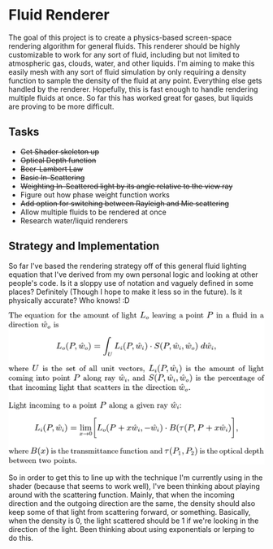 # Fluid Renderer
The goal of this project is to create a physics-based screen-space rendering algorithm for general fluids. This renderer should be highly customizable to work for any sort of fluid, including but not limited to atmospheric gas, clouds, water, and other liquids. I'm aiming to make this easily mesh with any sort of fluid simulation by only requiring a density function to sample the density of the fluid at any point. Everything else gets handled by the renderer. Hopefully, this is fast enough to handle rendering multiple fluids at once. So far this has worked great for gases, but liquids are proving to be more difficult.

## Tasks
- ~~Get Shader skeleton up~~
- ~~Optical Depth function~~
- ~~Beer-Lambert Law~~
- ~~Basic In-Scattering~~
- ~~Weighting In-Scattered light by its angle relative to the view ray~~
- Figure out how phase weight function works
- ~~Add option for switching between Rayleigh and Mie scattering~~
- Allow multiple fluids to be rendered at once
- Research water/liquid renderers

## Strategy and Implementation

So far I've based the rendering strategy off of this general fluid lighting equation that I've derived from my own personal logic and looking at other people's code. Is it a sloppy use of notation and vaguely defined in some places? Definitely (Though I hope to make it less so in the future). Is it physically accurate? Who knows! :D

<p align="center">
<img src="README-Pics/fluidLightingEquation2.png" alt="Self-derived Fluid Lighting Equation" style="width: 40em;"/>
</p>

So in order to get this to line up with the technique I'm currently using in the shader (because that seems to work well), I've been thinking about playing around with the scattering function. Mainly, that when the incoming direction and the outgoing direction are the same, the density should also keep some of that light from scattering forward, or something. Basically, when the density is 0, the light scattered should be 1 if we're looking in the direction of the light. Been thinking about using exponentials or lerping to do this.
